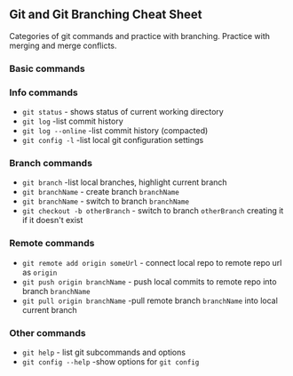 ## Git and Git Branching Cheat Sheet
Categories of git commands and practice with branching.
Practice with merging and merge conflicts.
### Basic commands
### Info commands
* `git status` - shows status of current working directory
* `git log` -list commit history
* `git log --online` -list commit history (compacted)
* `git config -l` -list local git configuration settings


### Branch commands
* `git branch` -list local branches, highlight current branch
* `git branchName` - create branch `branchName`
* `git branchName` - switch to branch `branchName`
* `git checkout -b otherBranch` - switch to branch `otherBranch` creating it if it doesn't exist

### Remote commands
* `git remote add origin someUrl` - connect local repo to remote repo url as `origin`
* `git push origin branchName` - push local commits to remote repo into branch `branchName`
* `git pull origin branchName` -pull remote branch `branchName` into local current branch

### Other commands
* `git help` - list git subcommands and options
* `git config --help` -show options for `git config`
